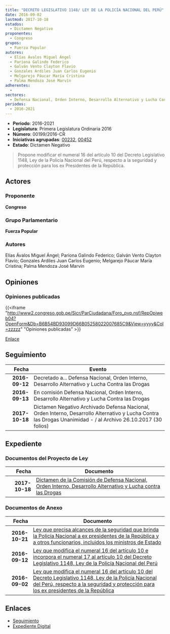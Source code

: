 ```yaml
---
title: "DECRETO LEGISLATIVO 1148/ LEY DE LA POLICÍA NACIONAL DEL PERÚ"
date: 2016-09-02
lastmod: 2017-10-18
estados: 
  - Dictamen Negativo
proponentes: 
  - Congreso
grupos: 
  - Fuerza Popular
autores: 
  - Elías Ávalos Miguel Ángel
  - Pariona Galindo Federico
  - Galván Vento Clayton Flavio
  - Gonzales Ardiles Juan Carlos Eugenio
  - Melgarejo Páucar María Cristina
  - Palma Mendoza José Marvín
adherentes: 
  - 
sectores: 
  - Defensa Nacional, Orden Interno, Desarrollo Alternativo y Lucha Contra las Drogas
periodos: 
  - 2016-2021
---
```


- **Periodo**: 2016-2021
- **Legislatura**: Primera Legislatura Ordinaria 2016
- **Número**: 00199/2016-CR
- **Iniciativas agrupadas**: [00232](../../00200/00232), [00452](../../00400/00452)
- **Estado**: Dictamen Negativo

> Propone modificar el numeral 16 del artículo 10 del Decreto Legislativo 1148, Ley de la Policía Nacional del Perú, respecto a la seguridad y protección para los ex Presidentes de la República.


## Actores

### Proponente

**Congreso**

### Grupo Parlamentario

**Fuerza Popular**

### Autores

Elías Ávalos Miguel Ángel; Pariona Galindo Federico; Galván Vento Clayton Flavio; Gonzales Ardiles Juan Carlos Eugenio; Melgarejo Páucar María Cristina; Palma Mendoza José Marvín


## Opiniones

### Opiniones publicadas

{{<iframe "http://www2.congreso.gob.pe/Sicr/ParCiudadana/Foro_pvp.nsf/RepOpiweb04?OpenForm&Db=B6B54BD93099D66B05258022007685C9&View=yyyy&Col=zzzzz" "Opiniones publicadas" >}}

[Enlace](http://www2.congreso.gob.pe/Sicr/ParCiudadana/Foro_pvp.nsf/RepOpiweb04?OpenForm&Db=B6B54BD93099D66B05258022007685C9&View=yyyy&Col=zzzzz)

## Seguimiento

| Fecha | Evento |
|------:|--------|
| **2016-09-12** | Decretado a... Defensa Nacional, Orden Interno, Desarrollo Alternativo y Lucha Contra las Drogas|
| **2016-09-13** | En comisión Defensa Nacional, Orden Interno, Desarrollo Alternativo y Lucha Contra las Drogas|
| **2017-10-18** | Dictamen Negativo Archivado Defensa Nacional, Orden Interno, Desarrollo Alternativo y Lucha Contra las Drogas Unanimidad - / al Archivo 26.10.2017 (30 folios)|


## Expediente


### Documentos del Proyecto de Ley

| Fecha | Documento |
|------:|--------|
| **2017-10-18** | [Dictamen de la Comisión de Defensa Nacional, Orden Interno, Desarrollo Alternativo y Lucha contra las Drogas](http://www.leyes.congreso.gob.pe/Documentos/2016_2021/Dictamenes/Proyectos_de_Ley/00199DC07MAY20171018.pdf) |

### Documentos de Anexo

| Fecha | Documento |
|------:|--------|
| **2016-10-21** | [Ley que precisa alcances de la seguridad que brinda la Policía Nacional a ex presidentes de la República y a otros funcionarios, incluidos los ministros de Estado](http://www.leyes.congreso.gob.pe/Documentos/2016_2021/Proyectos_de_Ley_y_de_Resoluciones_Legislativas/PL0045220161021..pdf) |
| **2016-09-12** | [Ley que modifica el numeral 16 del artículo 10 e incorpora el numeral 17 al artículo 10 del Decreto Legislativo 1148, Ley de la Policía Nacional del Perú](http://www.leyes.congreso.gob.pe/Documentos/2016_2021/Proyectos_de_Ley_y_de_Resoluciones_Legislativas/PL0023220160912..pdf) |
| **2016-09-02** | [Ley que modifica el numeral 16 del artículo 10 del Decreto Legislativo 1148, Ley de la Policía Nacional del Perú, respecto a la seguridad y protección para los ex presidentes de la República](http://www.leyes.congreso.gob.pe/Documentos/2016_2021/Proyectos_de_Ley_y_de_Resoluciones_Legislativas/PL0019920160902..pdf) |

## Enlaces 

- [Seguimiento](http://www2.congreso.gob.pe/Sicr/TraDocEstProc/CLProLey2016.nsf/f7fff46988ca05b1052578e100829cc7/949237f9f19e6959052580220077fa3f?OpenDocument)
- [Expediente Digital](http://www2.congreso.gob.pe/Sicr/TraDocEstProc/CLProLey2016.nsf/f7fff46988ca05b1052578e100829cc7/949237f9f19e6959052580220077fa3f?OpenDocument&Click=05257FB7005EB655.eb71d0cf91d8294e05256cdf006b5706/$Body/0.1C6C)

